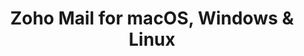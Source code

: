 ---
name: Zoho Mail
url: 'https://mail.zoho.com'
category: Productivity
title: 'Zoho Mail for macOS, Windows & Linux'
key: zoho-mail

---